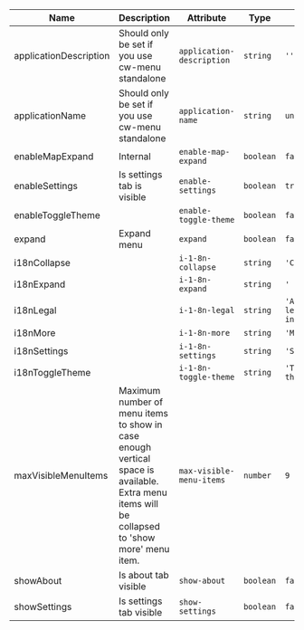 | Name       | Description                   | Attribute        | Type                                      | Default             |
|------------|-------------------------------|------------------|-------------------------------------------|---------------------|
|applicationDescription| Should only be set if you use cw-menu standalone | `application-description` | `string` | `''` |
|applicationName| Should only be set if you use cw-menu standalone | `application-name` | `string` | `undefined` |
|enableMapExpand| Internal | `enable-map-expand` | `boolean` | `false` |
|enableSettings| Is settings tab is visible | `enable-settings` | `boolean` | `true` |
|enableToggleTheme|  | `enable-toggle-theme` | `boolean` | `false` |
|expand| Expand menu | `expand` | `boolean` | `false` |
|i18nCollapse|  | `i-1-8n-collapse` | `string` | `'Collapse'` |
|i18nExpand|  | `i-1-8n-expand` | `string` | `' Expand'` |
|i18nLegal|  | `i-1-8n-legal` | `string` | `'About & legal information'` |
|i18nMore|  | `i-1-8n-more` | `string` | `'More…'` |
|i18nSettings|  | `i-1-8n-settings` | `string` | `'Settings'` |
|i18nToggleTheme|  | `i-1-8n-toggle-theme` | `string` | `'Toggle theme'` |
|maxVisibleMenuItems| Maximum number of menu items to show in case enough vertical space is available. Extra menu items will be collapsed to 'show more' menu item. | `max-visible-menu-items` | `number` | `9` |
|showAbout| Is about tab visible | `show-about` | `boolean` | `false` |
|showSettings| Is settings tab visible | `show-settings` | `boolean` | `false` |
